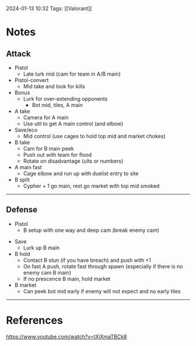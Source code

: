 2024-01-13 10:32
Tags: [[Valorant]]

# Notes

## Attack
* Pistol 
	* Late lurk mid (cam for team in A/B main)
* Pistol-convert
	* Mid take and look for kills
* Bonus
	* Lurk for over-extending opponents
		* Bot mid, tiles, A main
* A take
	* Camera for A main
	* Use util to get A main control (and elbow)
* Save/eco
	* Mid control (use cages to hold top mid and market chokes)
* B take
	* Cam for B main peek
	* Push out with team for flood
	* Rotate on disadvantage (ults or numbers)
* A main fast
	* Cage elbow and run up with duelist entry to site
* B split
	* Cypher + 1 go main, rest go market with top mid smoked
____
## Defense
* Pistol
	- B setup with one way and deep cam (break enemy cam)
- Save
	- Lurk up B main
- B hold
	- Contact B stun (if you have breach) and push with +1
	- On fast A push, rotate fast through spawn (especially if there is no enemy cam B main)
	- If no prescence B main, hold market
- B market
	- Can peek bot mid early if enemy will not expect and no early tiles 

___
# References
https://www.youtube.com/watch?v=tXjXmaTBCk8